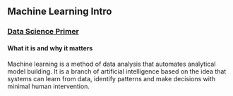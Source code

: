 ## Machine Learning Intro

### [Data Science Primer](https://elitedatascience.com/primer)


#### What it is and why it matters

Machine learning is a method of data analysis that automates analytical model building. 
It is a branch of artificial intelligence based on the idea that systems can learn from data, identify patterns and make decisions with minimal human intervention.

